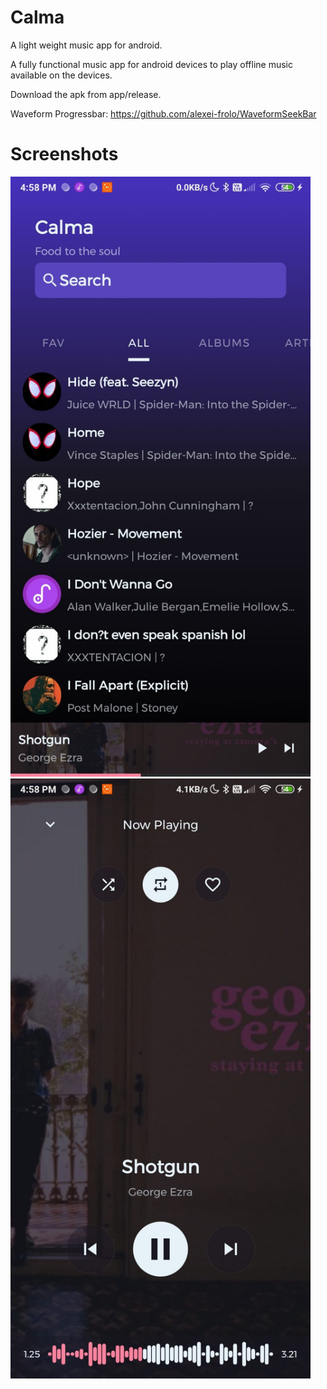 # Calma
A light weight music app for android.

A fully functional music app for android devices to play offline music available on the devices.

Download the apk from app/release.

Waveform Progressbar: https://github.com/alexei-frolo/WaveformSeekBar

# Screenshots
<img src='screenshots/01.jpeg' width=480/>
<img src='screenshots/02.jpeg' width=480/>
